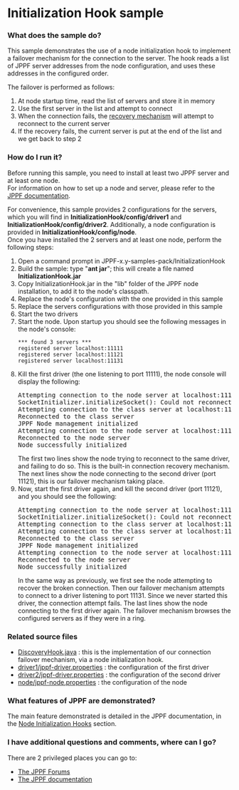 # Initialization Hook sample

<h3>What does the sample do?</h3>
<p>This sample demonstrates the use of a node initialization hook to implement a failover mechanism for the connection to the server.
The hook reads a list of JPPF server addresses from the node configuration, and uses these addresses in the configured order.
<p>The failover is performed as follows:
<ol class="samplesList">
  <li>At node startup time, read the list of servers and store it in memory</li>
  <li>Use the first server in the list and attempt to connect</li>
  <li>When the connection fails, the <a href="https://www.jppf.org/doc/6.0/index.php?title=Node_configuration#Recovery_and_failover">recovery mechanism</a> will attempt to reconnect to the current server</li>
  <li>If the recovery fails, the current server is put at the end of the list and we get back to step 2</li>
</ol>

<h3>How do I run it?</h3>
Before running this sample, you need to install at least two JPPF server and at least one node.<br>
For information on how to set up a node and server, please refer to the <a href="https://www.jppf.org/doc/6.0/index.php?title=Introduction">JPPF documentation</a>.<br>
<p>For convenience, this sample provides 2 configurations for the servers, which you will find in <b>InitializationHook/config/driver1</b> and <b>InitializationHook/config/driver2</b>.
Additionally, a node configuration is provided in <b>InitializationHook/config/node</b>.<br/>
Once you have installed the 2 servers and at least one node, perform the following steps:
<ol class="samplesList">
  <li>Open a command prompt in JPPF-x.y-samples-pack/InitializationHook</li>
  <li>Build the sample: type "<b>ant jar</b>"; this will create a file named <b>InitializationHook.jar</b></li>
  <li>Copy InitializationHook.jar in the "lib" folder of the JPPF node installation, to add it to the node's classpath.</li>
  <li>Replace the node's configuration with the one provided in this sample</li>
  <li>Replace the servers configurations with those provided in this sample</li>
  <li>Start the two drivers</li>
  <li>Start the node. Upon startup you should see the following messages in the node's console:
<pre class="samples"><code>*** found 3 servers ***
registered server localhost:11111
registered server localhost:11121
registered server localhost:11131
</code></pre>
  </li>
  <li>Kill the first driver (the one listening to port 11111), the node console will display the following:
<pre class="samples">Attempting connection to the node server at localhost:11111
SocketInitializer.initializeSocket(): Could not reconnect to the remote server
Attempting connection to the class server at localhost:11121
Reconnected to the class server
JPPF Node management initialized
Attempting connection to the node server at localhost:11121
Reconnected to the node server
Node successfully initialized
</pre>
  The first two lines show the node trying to reconnect to the same driver, and failing to do so. This is the built-in connection recovery mechanism.
  The next lines show the node connecting to the second driver (port 11121), this is our failover mechanism taking place.
  </li>
  <li>Now, start the first driver again, and kill the second driver (port 11121), and you should see the following:
<pre class="samples">Attempting connection to the node server at localhost:11121
SocketInitializer.initializeSocket(): Could not reconnect to the remote server
Attempting connection to the class server at localhost:11131
Attempting connection to the class server at localhost:11111
Reconnected to the class server
JPPF Node management initialized
Attempting connection to the node server at localhost:11111
Reconnected to the node server
Node successfully initialized
</pre>
  In the same way as previously, we first see the node attempting to recover the broken connection.
  Then our failover mechanism attempts to connect to a driver listening to port 11131. Since we never started this driver, the connection attempt fails.
  The last lines show the node connecting to the first driver again. The failover mechanism browses the configured servers as if they were in a ring.
  </li>
</ol>

<h3>Related source files</h3>
<ul class="samplesList">
  <li><a href="src/org/jppf/example/initializationhook/DiscoveryHook.java">DiscoveryHook.java</a> : this is the implementation of our connection failover mechanism, via a node initialization hook.</li>
  <li><a href="config/driver1/jppf-driver.properties">driver1/jppf-driver.properties</a> : the configuration of the first driver</li>
  <li><a href="config/driver2/jppf-driver.properties">driver2/jppf-driver.properties</a> : the configuration of the second driver</li>
  <li><a href="config/node/jppf-node.properties">node/jppf-node.properties</a> : the configuration of the node</li>
</ul>

<h3>What features of JPPF are demonstrated?</h3>
The main feature demonstrated is detailed in the JPPF documentation, in the
<a href="https://www.jppf.org/doc/6.0/index.php?title=Node_initialization_hooks">Node Initialization Hooks</a> section.

<h3>I have additional questions and comments, where can I go?</h3>
<p>There are 2 privileged places you can go to:
<ul class="samplesList">
  <li><a href="https://www.jppf.org/forums">The JPPF Forums</a></li>
  <li><a href="https://www.jppf.org/doc/6.0">The JPPF documentation</a></li>
</ul>

